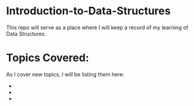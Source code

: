 # Introduction-to-Data-Structures
This repo will serve as a place where I will keep a record of my learning of Data Structures.

# Topics Covered:

<p> As I cover new topics, I will be listing them here: </p>

- 
- 
- 
